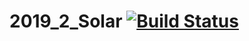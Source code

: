 # 2019_2_Solar [![Build Status](https://travis-ci.org/go-park-mail-ru/2019_2_Solar.svg?branch=dev)](https://travis-ci.org/go-park-mail-ru/2019_2_Solar)
